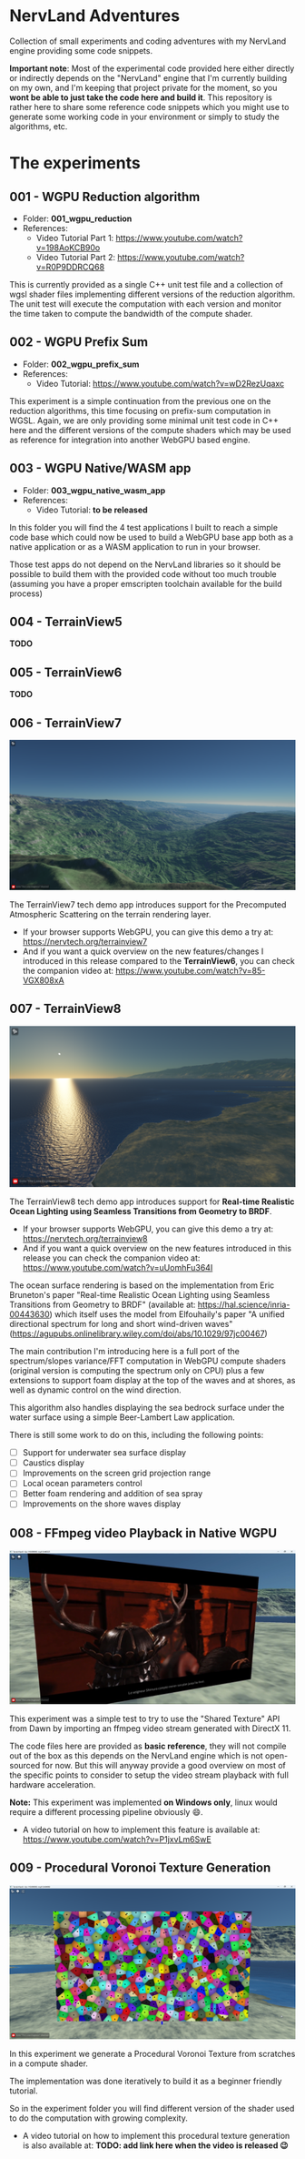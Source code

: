 # NervLand Adventures

Collection of small experiments and coding adventures with my NervLand engine providing some code snippets.

**Important note**: Most of the experimental code provided here either directly or indirectly depends on the "NervLand" engine that I'm currently building on my own, and I'm keeping that project private for the moment, so you **wont be able to just take the code here and build it**. This repository is rather here to share some reference code snippets which you might use to generate some working code in your environment or simply to study the algorithms, etc.

# The experiments

## 001 - WGPU Reduction algorithm

- Folder: **001_wgpu_reduction**
- References:
  - Video Tutorial Part 1: https://www.youtube.com/watch?v=198AoKCB90o
  - Video Tutorial Part 2: https://www.youtube.com/watch?v=R0P9DDRCQ68

This is currently provided as a single C++ unit test file and a collection of wgsl shader files implementing different versions of the reduction algorithm. The unit test will execute the computation with each version and monitor the time taken to compute the bandwidth of the compute shader.

## 002 - WGPU Prefix Sum

- Folder: **002_wgpu_prefix_sum**
- References:
  - Video Tutorial: https://www.youtube.com/watch?v=wD2RezUqaxc

This experiment is a simple continuation from the previous one on the reduction algorithms, this time focusing on prefix-sum computation in WGSL. Again, we are only providing some minimal unit test code in C++ here and the different versions of the compute shaders which may be used as reference for integration into another WebGPU based engine.

## 003 - WGPU Native/WASM app

- Folder: **003_wgpu_native_wasm_app**
- References:
  - Video Tutorial: **to be released**

In this folder you will find the 4 test applications I built to reach a simple code base which could now be used to build a WebGPU base app both as a native application or as a WASM application to run in your browser.

Those test apps do not depend on the NervLand libraries so it should be possible to build them with the provided code without too much trouble (assuming you have a proper emscripten toolchain available for the build process)

## 004 - TerrainView5

**TODO**

## 005 - TerrainView6

**TODO**

## 006 - TerrainView7

![TerrainView7](experiments/006_terrainview7/terrainview7_preview.png)

The TerrainView7 tech demo app introduces support for the Precomputed Atmospheric Scattering on the terrain rendering layer.

- If your browser supports WebGPU, you can give this demo a try at: https://nervtech.org/terrainview7
- And if you want a quick overview on the new features/changes I introduced in this release compared to the **TerrainView6**, you can check the companion video at: https://www.youtube.com/watch?v=85-VGX808xA

## 007 - TerrainView8

![TerrainView8](experiments/007_terrainview8/terrainview8_preview.png)

The TerrainView8 tech demo app introduces support for **Real-time Realistic Ocean Lighting using Seamless Transitions from Geometry to BRDF**.

- If your browser supports WebGPU, you can give this demo a try at: https://nervtech.org/terrainview8
- And if you want a quick overview on the new features introduced in this release you can check the companion video at: https://www.youtube.com/watch?v=uUomhFu364I

The ocean surface rendering is based on the implementation from Eric Bruneton's paper "Real-time Realistic Ocean Lighting using Seamless Transitions from Geometry to BRDF" (available at: https://hal.science/inria-00443630) which itself uses the model from Elfouhaily's paper "A unified directional spectrum for long and short wind-driven waves" (https://agupubs.onlinelibrary.wiley.com/doi/abs/10.1029/97jc00467)

The main contribution I'm introducing here is a full port of the spectrum/slopes variance/FFT computation in WebGPU compute shaders (original version is computing the spectrum only on CPU) plus a few extensions to support foam display at the top of the waves and at shores, as well as dynamic control on the wind direction.

This algorithm also handles displaying the sea bedrock surface under the water surface using a simple Beer-Lambert Law application.

There is still some work to do on this, including the following points:

- [ ] Support for underwater sea surface display
- [ ] Caustics display
- [ ] Improvements on the screen grid projection range
- [ ] Local ocean parameters control
- [ ] Better foam rendering and addition of sea spray
- [ ] Improvements on the shore waves display

## 008 - FFmpeg video Playback in Native WGPU

![FFmpeg Playback](experiments/008_ffmpeg_video_playback/ffmpeg_video_in_nervland.png)

This experiment was a simple test to try to use the "Shared Texture" API from Dawn by importing an ffmpeg video stream generated with DirectX 11.

The code files here are provided as **basic reference**, they will not compile out of the box as this depends on the NervLand engine which is not open-sourced for now. But this will anyway provide a good overview on most of the specific points to consider to setup the video stream playback with full hardware acceleration.

**Note:** This experiment was implemented **on Windows only**, linux would require a different processing pipeline obviously 😄.

- A video tutorial on how to implement this feature is available at: https://www.youtube.com/watch?v=P1jxvLm6SwE

## 009 - Procedural Voronoi Texture Generation

![Procedural Voronoi](experiments/009_procedural_voronoi/voronoi_quad_in_nervland.png)

In this experiment we generate a Procedural Voronoi Texture from scratches in a compute shader.

The implementation was done iteratively to build it as a beginner friendly tutorial.

So in the experiment folder you will find different version of the shader used to do the computation with growing complexity.

- A video tutorial on how to implement this procedural texture generation is also available at: **TODO: add link here when the video is released 😉**
